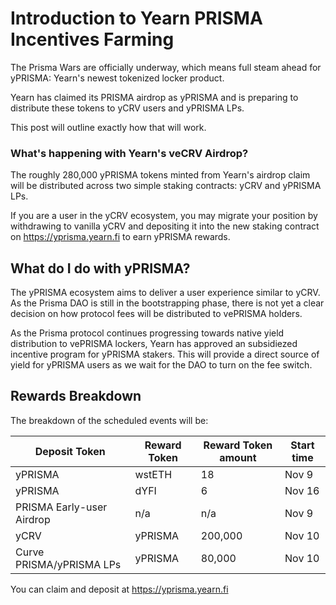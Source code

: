 # Introduction to Yearn PRISMA Incentives Farming

The Prisma Wars are officially underway, which means full steam ahead for yPRISMA: Yearn's newest tokenized locker product.

Yearn has claimed its PRISMA airdrop as yPRISMA and is preparing to distribute these tokens to yCRV users and yPRISMA LPs. 

This post will outline exactly how that will work.

### What's happening with Yearn's veCRV Airdrop?

The roughly 280,000 yPRISMA tokens minted from Yearn's airdrop claim will be distributed across two simple staking contracts: yCRV and yPRISMA LPs.

If you are a user in the yCRV ecosystem, you may migrate your position by withdrawing to vanilla yCRV and depositing it into the new staking contract on https://yprisma.yearn.fi to earn yPRISMA rewards.

## What do I do with yPRISMA?

The yPRISMA ecosystem aims to deliver a user experience similar to yCRV. As the Prisma DAO is still in the bootstrapping phase, there is not yet a clear decision on how protocol fees will be distributed to vePRISMA holders.

As the Prisma protocol continues progressing towards native yield distribution to vePRISMA lockers, Yearn has approved an subsidiezed incentive program for yPRISMA stakers. This will provide a direct source of yield for yPRISMA users as we wait for the DAO to turn on the fee switch.

## Rewards Breakdown

The breakdown of the scheduled events will be:

| Deposit Token             | Reward Token | Reward Token amount | Start time            |
| ------------------------- | ------------ | ------------------- |-----------------------|
| yPRISMA                   | wstETH       | 18                  | Nov 9                |
| yPRISMA                   | dYFI         | 6                   | Nov 16               |
| PRISMA Early-user Airdrop | n/a          | n/a                 | Nov 9                |
| yCRV                      | yPRISMA      | 200,000             | Nov 10               |
| Curve PRISMA/yPRISMA LPs  | yPRISMA      | 80,000              | Nov 10               |

You can claim and deposit at https://yprisma.yearn.fi

